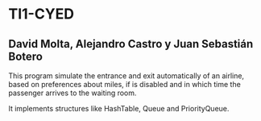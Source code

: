 # TI1-CYED

## David Molta, Alejandro Castro y Juan Sebastián Botero

This program simulate the entrance and exit automatically of an airline, based on preferences about miles, if is disabled and in which time the passenger arrives to the waiting room.

It implements structures like HashTable, Queue and PriorityQueue.

